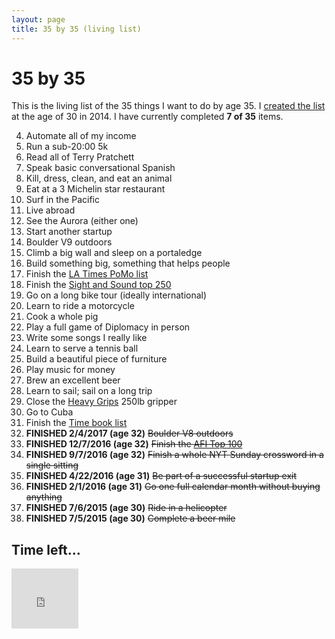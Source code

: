 ```yaml
---
layout: page
title: 35 by 35 (living list)
---
```


# 35 by 35

This is the living list of the 35 things I want to do by age 35. I
[created the list](/blog/post/35-by-35/) at the age of 30 in 2014. I have currently
completed **7 of 35** items.

  4. Automate all of my income
  18. Run a sub-20:00 5k
  10. Read all of Terry Pratchett
  5. Speak basic conversational Spanish
  15. Kill, dress, clean, and eat an animal
  25. Eat at a 3 Michelin star restaurant
  1. Surf in the Pacific
  2. Live abroad
  3. See the Aurora (either one)
  32. Start another startup
  7. Boulder V9 outdoors
  30. Climb a big wall and sleep on a portaledge
  22. Build something big, something that helps people
  12. Finish the [LA Times PoMo list](http://latimesblogs.latimes.com/jacketcopy/2009/07/the-mostly-complete-annotated-and-essential-postmodern-reading-list.html)
  29. Finish the [Sight and Sound top 250](http://www.darkhorizons.com/news/24705/the-sight-sound-top-250-films)
  27. Go on a long bike tour (ideally international)
  8. Learn to ride a motorcycle
  9. Cook a whole pig
  28. Play a full game of Diplomacy in person
  17. Write some songs I really like
  21. Learn to serve a tennis ball
  11. Build a beautiful piece of furniture
  16. Play music for money
  19. Brew an excellent beer
  26. Learn to sail; sail on a long trip
  33. Close the [Heavy Grips](http://www.heavygrips.com/) 250lb gripper
  23. Go to Cuba
  13. Finish the [Time book list](http://entertainment.time.com/2005/10/16/all-time-100-novels/)
  6. **FINISHED 2/4/2017 (age 32)** ~~Boulder V8 outdoors~~
  14. **FINISHED 12/7/2016 (age 32)** ~~Finish the [AFI Top 100](http://www.afi.com/100years/movies10.aspx)~~
  31. **FINISHED 9/7/2016 (age 32)** ~~Finish a whole NYT Sunday crossword in a single sitting~~
  34. **FINISHED 4/22/2016 (age 31)** ~~Be part of a successful startup exit~~
  35. **FINISHED 2/1/2016 (age 31)** ~~Go one full calendar month without buying anything~~
  24. **FINISHED 7/6/2015 (age 30)** ~~Ride in a helicopter~~
  20. **FINISHED 7/5/2015 (age 30)** ~~Complete a beer mile~~

## Time left...

<iframe
src="https://free.timeanddate.com/countdown/i5hw2dl9/n881/cf13/cm0/cu4/ct0/cs0/ca0/co0/cr0/ss0/cac000/cpc000/pcfff/tc66c/fs100/szw320/szh135/iso2020-08-07T00:00:00/bas2/bat1/pa8"
allowTransparency="true" frameborder="0" width="107"
height="96"></iframe>
